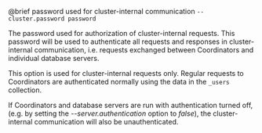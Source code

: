 

@brief password used for cluster-internal communication
`--cluster.password password`

The password used for authorization of cluster-internal requests.
This password will be used to authenticate all requests and responses in
cluster-internal communication, i.e. requests exchanged between
Coordinators and individual database servers.

This option is used for cluster-internal requests only. Regular requests
to
Coordinators are authenticated normally using the data in the `_users`
collection.

If Coordinators and database servers are run with authentication turned
off, (e.g. by setting the *--server.authentication* option to *false*),
the cluster-internal communication will also be unauthenticated.

